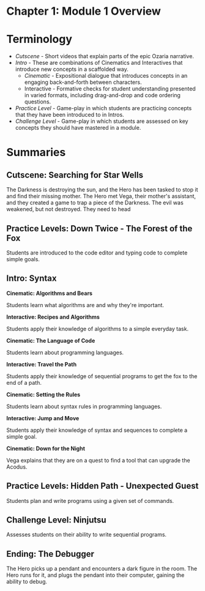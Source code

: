 # Chapter 1: Module 1 Overview

# **Terminology**

- _Cutscene_ - Short videos that explain parts of the epic Ozaria narrative.
- _Intro_ - These are combinations of Cinematics and Interactives that introduce new concepts in a scaffolded way. 
    - _Cinematic_ - Expositional dialogue that introduces concepts in an engaging back-and-forth between characters.
    - Interactive - Formative checks for student understanding presented in varied formats, including drag-and-drop and code ordering questions.
- _Practice Level_ - Game-play in which students are practicing concepts that they have been introduced to in Intros.
- _Challenge Level_ - Game-play in which students are assessed on key concepts they should have mastered in a module.

# Summaries

## Cutscene: Searching for Star Wells

The Darkness is destroying the sun, and the Hero has been tasked to stop it and find their missing mother. The Hero met Vega, their mother&#39;s assistant, and they created a game to trap a piece of the Darkness. The evil was weakened, but not destroyed. They need to head

## Practice Levels: Down Twice - The Forest of the Fox

Students are introduced to the code editor and typing code to complete simple goals.

## Intro: Syntax

**Cinematic: Algorithms and Bears**

Students learn what algorithms are and why they&#39;re important.

**Interactive: Recipes and Algorithms**

Students apply their knowledge of algorithms to a simple everyday task.

**Cinematic: The Language of Code**

Students learn about programming languages.

**Interactive: Travel the Path**

Students apply their knowledge of sequential programs to get the fox to the end of a path.

**Cinematic: Setting the Rules**

Students learn about syntax rules in programming languages.

**Interactive: Jump and Move**

Students apply their knowledge of syntax and sequences to complete a simple goal.

**Cinematic: Down for the Night**

Vega explains that they are on a quest to find a tool that can upgrade the Acodus.

## Practice Levels: Hidden Path - Unexpected Guest

Students plan and write programs using a given set of commands.

## Challenge Level: Ninjutsu

Assesses students on their ability to write sequential programs.

## Ending: The Debugger

The Hero picks up a pendant and encounters a dark figure in the room. The Hero runs for it, and plugs the pendant into their computer, gaining the ability to debug.
